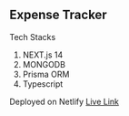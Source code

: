 ## Expense Tracker

Tech Stacks
1. NEXT.js 14
2. MONGODB
3. Prisma ORM
4. Typescript


Deployed on Netlify
[Live Link](https://expensetracker-next.netlify.app/)
